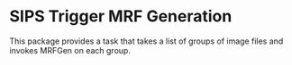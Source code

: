 # SIPS Trigger MRF Generation

This package provides a task that takes a list of groups of image files and invokes MRFGen
on each group.
